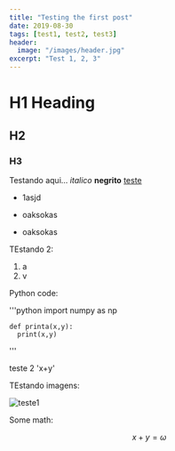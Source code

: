 ```yaml
---
title: "Testing the first post"
date: 2019-08-30
tags: [test1, test2, test3]
header:
  image: "/images/header.jpg"
excerpt: "Test 1, 2, 3"
---
```



# H1 Heading

## H2

### H3

Testando aqui... *italico* **negrito** [teste](http://www.google.com.br)

* 1asjd
+ oaksokas
- oaksokas

TEstando 2:
1. a
2. v

Python code:

'''python
    import numpy as np

    def printa(x,y):
      print(x,y)

'''

teste 2 'x+y'

TEstando imagens:

<img src="{{ site.url }}{{ site.baseurl }}/images/bio.jpeg" alt="teste1">

Some math:

$$x+y=\omega$$
